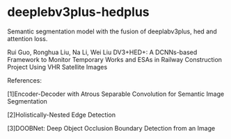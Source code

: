 # deeplebv3plus-hedplus
Semantic segmentation model with the fusion of deeplabv3plus, hed and attention loss.

Rui Guo, Ronghua Liu, Na Li, Wei Liu
DV3+HED+: A DCNNs-based Framework to Monitor Temporary Works and ESAs in Railway Construction Project Using VHR Satellite Images

References:

[1]Encoder-Decoder with Atrous Separable Convolution for Semantic Image Segmentation

[2]Holistically-Nested Edge Detection

[3]DOOBNet: Deep Object Occlusion Boundary Detection from an Image
